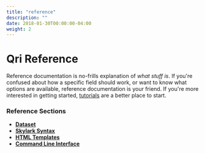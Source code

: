 ```yaml
---
title: "reference"
description: ""
date: 2018-01-30T00:00:00-04:00
weight: 2
---
```


# Qri Reference

Reference documentation is no-frills explanation of _what stuff is_. If you're confused about how a specific field should work, or want to know what options are available, reference documentation is your friend. If you're more interested in getting started, [tutorials](/docs/tutorials) are a better place to start.

### Reference Sections

* **[Dataset](/docs/reference/dataset)**
* **[Skylark Syntax](/docs/reference/skylark_syntax)**
* **[HTML Templates](/docs/reference/html_templates)**
* **[Command Line Interface](/docs/reference/cli_commands)**

